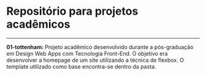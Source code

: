 <h1>Repositório para projetos acadêmicos</h1>
<hr>
<p><b>01-tottenham: </b> Projeto acadêmico desenvolvido durante a pós-graduação em Design Web Apps com Tecnologia Front-End. O objetivo era desenvolver a homepage de um site utilizando a técnica de flexbox. O template utilizado como base encontra-se dentro da pasta.</p>